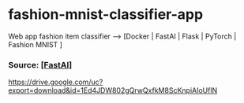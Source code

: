 # fashion-mnist-classifier-app
Web app fashion item classifier --> [Docker | FastAI | Flask | PyTorch | Fashion MNIST ] 


### Source: [[FastAI]](https://github.com/render-examples/fastai-v3)

https://drive.google.com/uc?export=download&id=1Ed4JDW802gQrwQxfkM8ScKnpiAIoUflN

